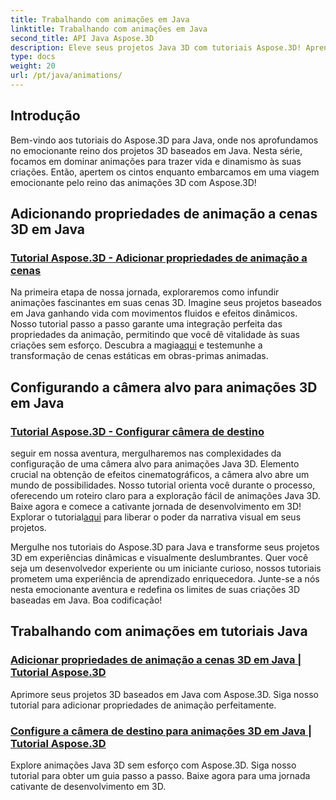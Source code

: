 ```yaml
---
title: Trabalhando com animações em Java
linktitle: Trabalhando com animações em Java
second_title: API Java Aspose.3D
description: Eleve seus projetos Java 3D com tutoriais Aspose.3D! Aprenda a adicionar propriedades de animação e configurar câmeras de destino perfeitamente para um desenvolvimento 3D cativante.
type: docs
weight: 20
url: /pt/java/animations/
---
```

## Introdução

Bem-vindo aos tutoriais do Aspose.3D para Java, onde nos aprofundamos no emocionante reino dos projetos 3D baseados em Java. Nesta série, focamos em dominar animações para trazer vida e dinamismo às suas criações. Então, apertem os cintos enquanto embarcamos em uma viagem emocionante pelo reino das animações 3D com Aspose.3D!

## Adicionando propriedades de animação a cenas 3D em Java

### [Tutorial Aspose.3D - Adicionar propriedades de animação a cenas](./add-animation-properties-to-scenes/)

 Na primeira etapa de nossa jornada, exploraremos como infundir animações fascinantes em suas cenas 3D. Imagine seus projetos baseados em Java ganhando vida com movimentos fluidos e efeitos dinâmicos. Nosso tutorial passo a passo garante uma integração perfeita das propriedades da animação, permitindo que você dê vitalidade às suas criações sem esforço. Descubra a magia[aqui](./add-animation-properties-to-scenes/) e testemunhe a transformação de cenas estáticas em obras-primas animadas.

## Configurando a câmera alvo para animações 3D em Java

### [Tutorial Aspose.3D - Configurar câmera de destino](./set-up-target-camera/)

 seguir em nossa aventura, mergulharemos nas complexidades da configuração de uma câmera alvo para animações Java 3D. Elemento crucial na obtenção de efeitos cinematográficos, a câmera alvo abre um mundo de possibilidades. Nosso tutorial orienta você durante o processo, oferecendo um roteiro claro para a exploração fácil de animações Java 3D. Baixe agora e comece a cativante jornada de desenvolvimento em 3D! Explorar o tutorial[aqui](./set-up-target-camera/) para liberar o poder da narrativa visual em seus projetos.

Mergulhe nos tutoriais do Aspose.3D para Java e transforme seus projetos 3D em experiências dinâmicas e visualmente deslumbrantes. Quer você seja um desenvolvedor experiente ou um iniciante curioso, nossos tutoriais prometem uma experiência de aprendizado enriquecedora. Junte-se a nós nesta emocionante aventura e redefina os limites de suas criações 3D baseadas em Java. Boa codificação!

## Trabalhando com animações em tutoriais Java
### [Adicionar propriedades de animação a cenas 3D em Java | Tutorial Aspose.3D](./add-animation-properties-to-scenes/)
Aprimore seus projetos 3D baseados em Java com Aspose.3D. Siga nosso tutorial para adicionar propriedades de animação perfeitamente.
### [Configure a câmera de destino para animações 3D em Java | Tutorial Aspose.3D](./set-up-target-camera/)
Explore animações Java 3D sem esforço com Aspose.3D. Siga nosso tutorial para obter um guia passo a passo. Baixe agora para uma jornada cativante de desenvolvimento em 3D.